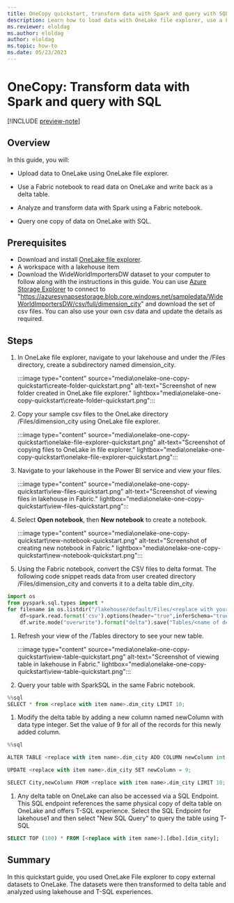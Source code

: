 ```yaml
---
title: OneCopy quickstart, transform data with Spark and query with SQL
description: Learn how to load data with OneLake file explorer, use a Fabric notebook to transform the data and then query with SQL
ms.reviewer: eloldag
ms.author: eloldag
author: eloldag
ms.topic: how-to
ms.date: 05/23/2023
---
```


# OneCopy: Transform data with Spark and query with SQL

[!INCLUDE [preview-note](../includes/preview-note.md)]

## Overview

In this guide, you will:

- Upload data to OneLake using OneLake file explorer.

- Use a Fabric notebook to read data on OneLake and write back as a delta table.

- Analyze and transform data with Spark using a Fabric notebook.

- Query one copy of data on OneLake with SQL.

## Prerequisites

- Download and install [OneLake file explorer](onelake-file-explorer.md).
- A workspace with a lakehouse item
- Download the WideWorldImportersDW dataset to your computer to follow along with the instructions in this guide.  You can use [Azure Storage Explorer](https://azure.microsoft.com/features/storage-explorer/) to connect to "https://azuresynapsestorage.blob.core.windows.net/sampledata/WideWorldImportersDW/csv/full/dimension_city" and download the set of csv files. You can also use your own csv data and update the details as required.

## Steps

1. In OneLake file explorer, navigate to your lakehouse and under the /Files directory, create a subdirectory named dimension_city.

   :::image type="content" source="media\onelake-one-copy-quickstart\create-folder-quickstart.png" alt-text="Screenshot of new folder created in OneLake file explorer." lightbox="media\onelake-one-copy-quickstart\create-folder-quickstart.png":::

1. Copy your sample csv files to the OneLake directory /Files/dimension_city using OneLake file explorer.

    :::image type="content" source="media\onelake-one-copy-quickstart\onelake-file-explorer-quickstart.png" alt-text="Screenshot of copying files to OneLake in file explorer." lightbox="media\onelake-one-copy-quickstart\onelake-file-explorer-quickstart.png":::

1. Navigate to your lakehouse in the Power BI service and view your files.

   :::image type="content" source="media\onelake-one-copy-quickstart\view-files-quickstart.png" alt-text="Screenshot of viewing files in lakehouse in Fabric." lightbox="media\onelake-one-copy-quickstart\view-files-quickstart.png":::

1. Select **Open notebook**, then **New notebook** to create a notebook.

   :::image type="content" source="media\onelake-one-copy-quickstart\new-notebook-quickstart.png" alt-text="Screenshot of creating new notebook in Fabric." lightbox="media\onelake-one-copy-quickstart\new-notebook-quickstart.png":::

1. Using the Fabric notebook, convert the CSV files to delta format. The following code snippet reads data from user created directory /Files/dimension_city and converts it to a delta table dim_city.

```python
import os
from pyspark.sql.types import *
for filename in os.listdir("/lakehouse/default/Files/<replace with your folder path>"):
    df=spark.read.format('csv').options(header="true",inferSchema="true").load("abfss://<replace with workspace name>@onelake.dfs.fabric.microsoft.com/<replace with item name>.Lakehouse/Files/<folder name>/"+filename,on_bad_lines="skip")
    df.write.mode("overwrite").format("delta").save("Tables/<name of delta table>")
```

1. Refresh your view of the /Tables directory to see your new table.

   :::image type="content" source="media\onelake-one-copy-quickstart\view-table-quickstart.png" alt-text="Screenshot of viewing table in lakehouse in Fabric." lightbox="media\onelake-one-copy-quickstart\view-table-quickstart.png":::

1. Query your table with SparkSQL in the same Fabric notebook.

```python
%%sql
SELECT * from <replace with item name>.dim_city LIMIT 10;
```

1. Modify the delta table by adding a new column named newColumn with data type integer.  Set the value of 9 for all of the records for this newly added column.

```python
%%sql

ALTER TABLE <replace with item name>.dim_city ADD COLUMN newColumn int;

UPDATE <replace with item name>.dim_city SET newColumn = 9;

SELECT City,newColumn FROM <replace with item name>.dim_city LIMIT 10;
```

1. Any delta table on OneLake can also be accessed via a SQL Endpoint. This SQL endpoint references the same physical copy of delta table on OneLake and offers T-SQL experience. Select the SQL Endpoint for lakehouse1 and then select "New SQL Query" to query the table using T-SQL

```sql
SELECT TOP (100) * FROM [<replace with item name>].[dbo].[dim_city];
```

## Summary

In this quickstart guide, you used OneLake File explorer to copy external datasets to OneLake. The datasets were then transformed to delta table and analyzed using lakehouse and T-SQL experiences.
